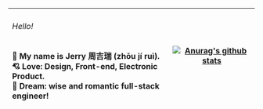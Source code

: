 | <h6>Hello!</h6>:wave: My name is Jerry 周吉瑞 (zhōu jí ruì).<br />💘 Love: Design, Front-end, Electronic Product.<br />🚀 Dream: wise and romantic full-stack engineer! | [![Anurag's github stats](https://github-readme-stats.vercel.app/api?username=JERRY-Z-J-R&theme=vue&hide=contribs&show_icons=true&include_all_commits=true)](https://github.com/anuraghazra/github-readme-stats) |
| :----------------------------------------------------------- | ------------------------------------------------------------ |

